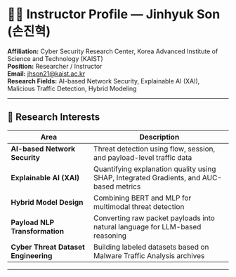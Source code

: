 # 👨‍🏫 Instructor Profile — Jinhyuk Son (손진혁)

**Affiliation:** Cyber Security Research Center, Korea Advanced Institute of Science and Technology (KAIST)  
**Position:** Researcher / Instructor  
**Email:** [jhson21@kaist.ac.kr](mailto:jhson21@kaist.ac.kr)  
**Research Fields:** AI-based Network Security, Explainable AI (XAI), Malicious Traffic Detection, Hybrid Modeling


---

## 🧠 Research Interests

| Area | Description |
|------|--------------|
| **AI-based Network Security** | Threat detection using flow, session, and payload-level traffic data |
| **Explainable AI (XAI)** | Quantifying explanation quality using SHAP, Integrated Gradients, and AUC-based metrics |
| **Hybrid Model Design** | Combining BERT and MLP for multimodal threat detection |
| **Payload NLP Transformation** | Converting raw packet payloads into natural language for LLM-based reasoning |
| **Cyber Threat Dataset Engineering** | Building labeled datasets based on Malware Traffic Analysis archives |

---
